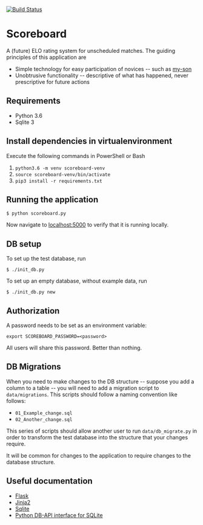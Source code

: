 [![Build Status](https://travis-ci.org/ewilson/scoreboard.svg?branch=master)](https://travis-ci.org/ewilson/scoreboard)

# Scoreboard

A (future) ELO rating system for unscheduled matches. The guiding principles of this application are

- Simple technology for easy participation of novices -- such as [my-son](https://github.com/timothy-wilson)
- Unobtrusive functionality -- descriptive of what has happened, never prescriptive for future actions

## Requirements

- Python 3.6
- Sqlite 3

## Install dependencies in virtualenvironment

Execute the following commands in PowerShell or Bash

1. `python3.6 -m venv scoreboard-venv`
1. `source scoreboard-venv/bin/activate`
1. `pip3 install -r requirements.txt`

## Running the application

    $ python scoreboard.py

Now navigate to [localhost:5000](http://localhost:5000/) to verify that it is running locally. 

## DB setup

To set up the test database, run

    $ ./init_db.py

To set up an empty database, without example data, run

    $ ./init_db.py new

## Authorization

A password needs to be set as an environment variable:

    export SCOREBOARD_PASSWORD=<password>

All users will share this password. Better than nothing.

## DB Migrations

When you need to make changes to the DB structure -- suppose you add a column to a table --
you will need to add a migration script to `data/migrations`. This scripts should follow a naming
convention like follows:

- `01_Example_change.sql`
- `02_Another_change.sql`

This series of scripts should allow another user to run `data/db_migrate.py` in order to transform
the test database into the structure that your changes require.

It will be common for changes to the application to require changes to the database structure.

## Useful documentation

- [Flask](http://flask.pocoo.org/docs/0.12/)
- [Jinja2](http://jinja.pocoo.org/docs/dev/)
- [Sqlite](https://sqlite.org/docs.html)
- [Python DB-API interface for SQLite](https://docs.python.org/3/library/sqlite3.html)
